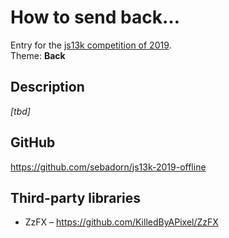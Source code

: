 # How to send back…

Entry for the [js13k competition of 2019](https://2019.js13kgames.com/).  
Theme: **Back**


## Description

_[tbd]_


## GitHub

https://github.com/sebadorn/js13k-2019-offline


## Third-party libraries

* ZzFX – https://github.com/KilledByAPixel/ZzFX
